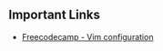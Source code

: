 ## Important Links

- [Freecodecamp - Vim configuration](https://www.freecodecamp.org/news/vimrc-configuration-guide-customize-your-vim-editor/)

